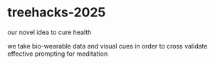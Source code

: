 # treehacks-2025
 our novel idea to cure health


 we take bio-wearable data and visual cues in order to cross validate effective prompting for meditation
